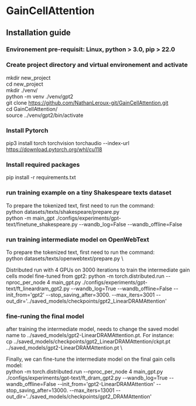 # GainCellAttention

## Installation guide

### Environement pre-requisit: Linux, python > 3.0, pip > 22.0
### Create project directory and virtual environement and activate

mkdir new_project \
cd new_project \
mkdir ./venv/ \
python -m venv ./venv/gpt2 \
git clone https://github.com/NathanLeroux-git/GainCellAttention.git \
cd GainCellAttention/ \
source ../venv/gpt2/bin/activate

### Install Pytorch
pip3 install torch torchvision torchaudio --index-url https://download.pytorch.org/whl/cu118

### Install required packages
pip install -r requirements.txt

### run training example on a tiny Shakespeare texts dataset
To prepare the tokenized text, first need to run the command: \
python datasets/texts/shakespeare/prepare.py \
python -m main_gpt ./configs/experiments/gpt-text/finetune_shakespeare.py --wandb_log=False --wandb_offline=False


### run training intermediate model on OpenWebText
To prepare the tokenized text, first need to run the command: \
python datasets/texts/openwebtext/prepare.py \

Distributed run with 4 GPUs on 3000 iterations to train the intermediate gain cells model fine-tuned from gpt2:
python -m torch.distributed.run --nproc_per_node 4 main_gpt.py ./configs/experiments/gpt-text/ft_lineardram_gpt2.py --wandb_log=True --wandb_offline=False --init_from='gpt2' --stop_saving_after=3000. --max_iters=3001 --out_dir='../saved_models/checkpoints/gpt2_LinearDRAMAttention'


### fine-runing the final model
after training the intermediate model, needs to change the saved model name to ../saved_models/gpt2-LinearDRAMAttention.pt. For instance: \
cp ../saved_models/checkpoints/gpt2_LinearDRAMAttention/ckpt.pt ../saved_models/gpt2-LinearDRAMAttention.pt \

Finally, we can fine-tune the intermediate model on the final gain cells model: \
python -m torch.distributed.run --nproc_per_node 4 main_gpt.py ./configs/experiments/gpt-text/ft_dram_gpt2.py --wandb_log=True --wandb_offline=False --init_from='gpt2-LinearDRAMAttention' --stop_saving_after=13000. --max_iters=13001 --out_dir='../saved_models/checkpoints/gpt2_DRAMAttention'
